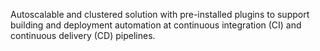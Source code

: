Autoscalable and clustered solution with pre-installed plugins to support building and deployment automation at continuous integration (CI) and continuous delivery (CD) pipelines.
